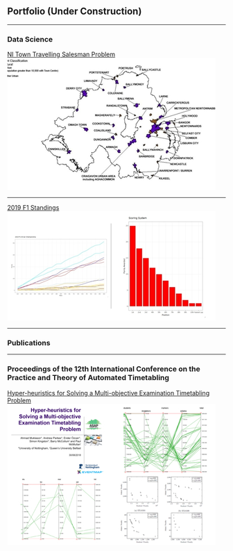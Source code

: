 ## Portfolio (Under Construction)

---

### Data Science 

[NI Town Travelling Salesman Problem](https://github.com/simon-kingston/NI-Towns-TSP)
<img src="images/northern_ireland_thumbnail.jpg?raw=true"/>

---
[2019 F1 Standings](https://github.com/simon-kingston/2019-FIA-f1-World-Championship)
<img src="images/f1_thumbnail.jpg?raw=true"/>

---


### Publications

---

### Proceedings of the 12th International Conference on the Practice and Theory of Automated Timetabling
[Hyper-heuristics for Solving a Multi-objective Examination Timetabling Problem](https://scholar.google.com/citations?hl=en&user=s4xrLH0AAAAJ)
<img src="images/publication_thumbnail.jpg?raw=true"/>